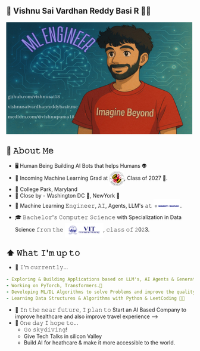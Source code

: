 ## 👋 Vishnu Sai Vardhan Reddy Basi R 👨‍💻

[<img src="https://github.com/vishnusai18/vishnusai18/blob/f486c8439715dbb59228aea1552ac47ecc54c868/ML%20Engineer.png" width="500" height="300" alt="👋 Hi there! I'm Vishnu Sai" title="👋 Hi there! I'm Vishnu Sai"/>](https://www.vishnusaivardhanreddybasir.me/)

## :book: 𝙰𝚋𝚘𝚞𝚝 𝙼𝚎
- 🖥 Human Being Building AI Bots that helps Humans :alien:  
- :school: Incoming Machine Learning Grad at <img src="https://github.com/vishnusai18/vishnusai18/blob/10e7413db19c305ec77df9085cb264dfe5abc691/umd.png" height="40em" align="center" alt="UMD" title="University of MaryLand, College Park"/>, Class of 2027 :turtle:.
- :round_pushpin: College Park, Maryland
- :city_sunrise: Close by - Washington DC :police_car:, NewYork :statue_of_liberty:
- 💼 Machine Learning 𝙴𝚗𝚐𝚒𝚗𝚎𝚎𝚛, 𝙰𝙸, Agents, LLM's 𝚊𝚝 <img src="https://github.com/vishnusai18/vishnusai18/blob/7f0535be7ddd2d84c1254dbb52e09dc8e721ba06/maruti%20logo.png" height="40em" align="center" alt="MSIL" title="Maruti Suzuki India Limited"/>.
- 🎓 𝙱𝚊𝚌𝚑𝚎𝚕𝚘𝚛'𝚜 𝙲𝚘𝚖𝚙𝚞𝚝𝚎𝚛 𝚂𝚌𝚒𝚎𝚗𝚌𝚎 with Specialization in Data Science 𝚏𝚛𝚘𝚖 𝚝𝚑𝚎 <img src="https://github.com/vishnusai18/vishnusai18/blob/60d16894d7832dd5edcf054c137f0be221aa1ac7/vitvellore.png" height="40em" align="center" alt="VIT Vellore" title="VIT University, Vellore"/>, 𝚌𝚕𝚊𝚜𝚜 𝚘𝚏 𝟸0𝟸3. 

## ⬆ 𝚆𝚑𝚊𝚝 𝙸'𝚖 𝚞𝚙 𝚝𝚘
- 🔨 𝙸'𝚖 𝚌𝚞𝚛𝚛𝚎𝚗𝚝𝚕𝚢...
```yaml
- Exploring & Building Applications based on LLM's, AI Agents & Generative-AI.
- Working on PyTorch, Transformers.🐍
- Developing ML/DL Algorithms to solve Problems and improve the quality of life.
- Learning Data Structures & Algorithms with Python & LeetCoding 👨‍💻
```

- 🎯 𝙸𝚗 𝚝𝚑𝚎 𝚗𝚎𝚊𝚛 𝚏𝚞𝚝𝚞𝚛𝚎, 𝙸 𝚙𝚕𝚊𝚗 𝚝𝚘 Start an AI Based Company to improve healthcare and also improve travel experience -->
- 🤞 𝙾𝚗𝚎 𝚍𝚊𝚢 𝙸 𝚑𝚘𝚙𝚎 𝚝𝚘...
  - 𝙶𝚘 𝚜𝚔𝚢𝚍𝚒𝚟𝚒𝚗𝚐!
  - Give Tech Talks in silicon Valley
  - Build AI for heathcare & make it more accessible to the world.




<!--
**vishnusai18/vishnusai18** is a ✨ _special_ ✨ repository because its `README.md` (this file) appears on your GitHub profile.

Here are some ideas to get you started:

- 🔭 I’m currently working on ...
- 🌱 I’m currently learning ...
- 👯 I’m looking to collaborate on ...
- 🤔 I’m looking for help with ...
- 💬 Ask me about ...
- 📫 How to reach me: ...
- 😄 Pronouns: ...
- ⚡ Fun fact: ...
-->
